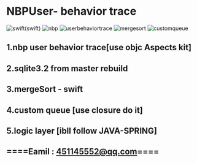 # NBPUser- behavior trace


![swift](http://chuantu.biz/t6/265/1522114521x-1404793220.png)(swift)
![nbp](http://chuantu.biz/t6/265/1522114521x-1404793220.png)
![userbehaviortrace](http://chuantu.biz/t6/265/1522114521x-1404793220.png)
![mergesort](http://chuantu.biz/t6/265/1522114521x-1404793220.png)
![customqueue](http://chuantu.biz/t6/265/1522114521x-1404793220.png)





## 1.nbp user behavior trace[use objc Aspects kit]

## 2.sqlite3.2 from master rebuild ###

## 3.mergeSort - swift

## 4.custom queue [use closure do it]

## 5.logic layer [ibll follow JAVA-SPRING]

## ====Eamil : 451145552@qq.com====
